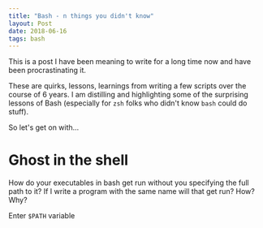 ```yaml
---
title: "Bash - n things you didn't know"
layout: Post
date: 2018-06-16
tags: bash
---
```


This is a post I have been meaning to write for a long time now and have been procrastinating it.

These are quirks, lessons, learnings from writing a few scripts over the course of 6 years. I am distilling and highlighting some of the surprising lessons of Bash (especially for `zsh` folks who didn't know `bash` could do stuff).

So let's get on with...

# Ghost in the shell

How do your executables in bash get run without you specifying the full path to it? If I write a program with the same name will that get run? How? Why?

Enter `$PATH` variable
